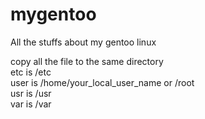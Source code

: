 # mygentoo
All the stuffs about my gentoo linux

copy all the file to the same directory  
etc is /etc  
user is /home/your_local_user_name or /root  
usr is /usr  
var is /var  
